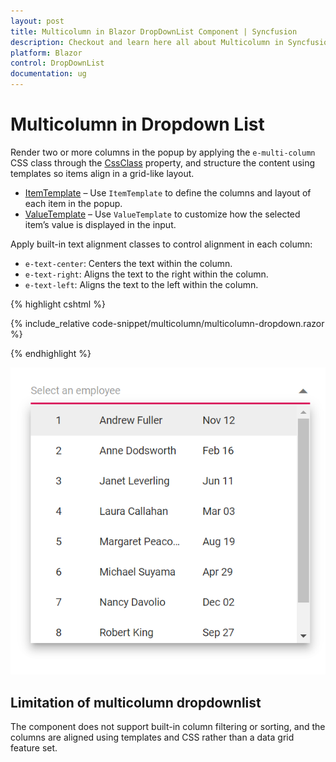 ```yaml
---
layout: post
title: Multicolumn in Blazor DropDownList Component | Syncfusion
description: Checkout and learn here all about Multicolumn in Syncfusion Blazor DropDown List component and much more.
platform: Blazor
control: DropDownList
documentation: ug
---
```


# Multicolumn in Dropdown List 

Render two or more columns in the popup by applying the `e-multi-column` CSS class through the [CssClass](https://help.syncfusion.com/cr/blazor/Syncfusion.Blazor.DropDowns.SfDropDownList-2.html#Syncfusion_Blazor_DropDowns_SfDropDownList_2_CssClass) property, and structure the content using templates so items align in a grid-like layout.

* [ItemTemplate](https://blazor.syncfusion.com/documentation/dropdown-list/templates#item-template) – Use `ItemTemplate` to define the columns and layout of each item in the popup.
* [ValueTemplate](https://blazor.syncfusion.com/documentation/dropdown-list/templates#value-template) – Use `ValueTemplate` to customize how the selected item’s value is displayed in the input.

Apply built-in text alignment classes to control alignment in each column:

* `e-text-center`: Centers the text within the column.
* `e-text-right`: Aligns the text to the right within the column.
* `e-text-left`: Aligns the text to the left within the column.

{% highlight cshtml %}

{% include_relative code-snippet/multicolumn/multicolumn-dropdown.razor %}

{% endhighlight %}

![Blazor DropDownList with multi-column popup](./images/multicolumn/blazor_dropdown_multicolumn.png)

## Limitation of multicolumn dropdownlist

The component does not support built-in column filtering or sorting, and the columns are aligned using templates and CSS rather than a data grid feature set.